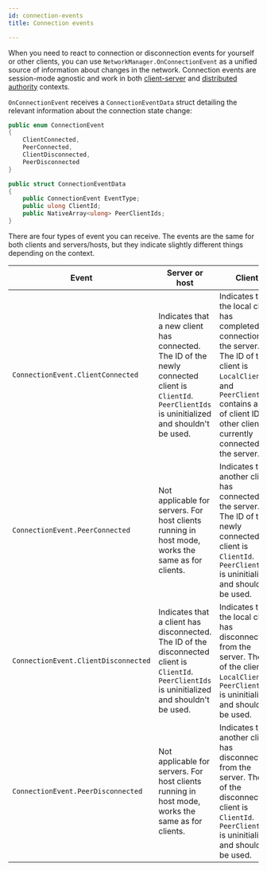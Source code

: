 ```yaml
---
id: connection-events
title: Connection events

---
```


When you need to react to connection or disconnection events for yourself or other clients, you can use `NetworkManager.OnConnectionEvent` as a unified source of information about changes in the network. Connection events are session-mode agnostic and work in both [client-server](../terms-concepts/client-server.md) and [distributed authority](../terms-concepts/distributed-authority.md) contexts.

`OnConnectionEvent` receives a `ConnectionEventData` struct detailing the relevant information about the connection state change:

```csharp
public enum ConnectionEvent
{
    ClientConnected,
    PeerConnected,
    ClientDisconnected,
    PeerDisconnected
}

public struct ConnectionEventData
{
    public ConnectionEvent EventType;
    public ulong ClientId;
    public NativeArray<ulong> PeerClientIds;
}
```

There are four types of event you can receive. The events are the same for both clients and servers/hosts, but they indicate slightly different things depending on the context.

|Event   |Server or host   |Client   |
|---|---|---|
|`ConnectionEvent.ClientConnected`   |Indicates that a new client has connected. The ID of the newly connected client is `ClientId`. `PeerClientIds` is uninitialized and shouldn't be used.|Indicates that the local client has completed its connection to the server. The ID of the client is `LocalClientId`, and `PeerClientIds` contains a list of client IDs of other clients currently connected to the server.|
|`ConnectionEvent.PeerConnected`     |Not applicable for servers. For host clients running in host mode, works the same as for clients.|Indicates that another client has connected to the server. The ID of the newly connected client is `ClientId`. `PeerClientIds` is uninitialized and shouldn't be used. |
|`ConnectionEvent.ClientDisconnected`|Indicates that a client has disconnected. The ID of the disconnected client is `ClientId`. `PeerClientIds` is uninitialized and shouldn't be used.|Indicates that the local client has disconnected from the server. The ID of the client is `LocalClientId`. `PeerClientIds` is uninitialized and shouldn't be used.    |
|`ConnectionEvent.PeerDisconnected`  |Not applicable for servers. For host clients running in host mode, works the same as for clients.| Indicates that another client has disconnected from the server. The ID of the disconnected client is `ClientId`. `PeerClientIds` is uninitialized and shouldn't be used.|

